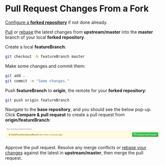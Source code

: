 # Pull Request Changes From a Fork

[Configure a **forked repository**](ConfigureAFork.md) if not done already.

[Pull](PullChangesToAFork.md) or [rebase](RebaseChangesToAFork.md) the latest changes from **upstream/master** into the **master** branch of your local **forked repository**.

Create a local **featureBranch**:

```bash
git checkout -b featureBranch master
```

Make some changes and commit them:

```bash
git add .
git commit -m "Some changes."
```

Push **featureBranch** to **origin**, the remote for your **forked repository**:

```bash
git push origin featureBranch
```

Navigate to the **base repository**, and you should see the below pop-up. Click **Compare & pull request** to create a pull request from **origin/featureBranch**:

![Recently Pushed Branches for a Forked Repository](images/ForkRecentlyPushedBranches.png)

Approve the pull request. Resolve any merge conflicts or [rebase your changes](RebaseChangesToAFork.md) against the latest in **upstream/master**, then merge the pull request.
